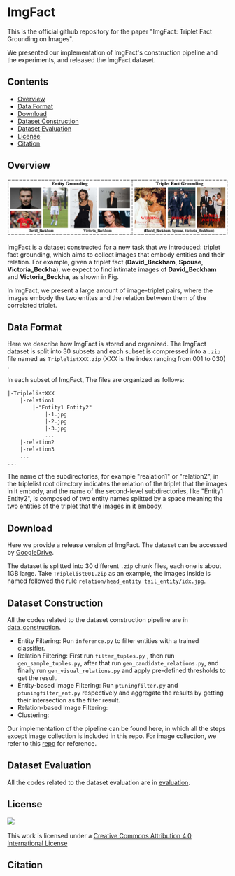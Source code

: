 # ImgFact

This is the official github repository for the paper "ImgFact: Triplet Fact Grounding on Images".

We presented our implementation of ImgFact's construction pipeline and the experiments, and released the ImgFact dataset.

## Contents

- [Overview](#overview)
- [Data Format](#data-format)
- [Download](#download)
- [Dataset Construction](#dataset-construction)
- [Dataset Evaluation](#dataset-evaluation)
- [License](#license)
- [Citation](#citation)

## Overview

<img src="imgs/motivation.jpg"/>

ImgFact is a dataset constructed for a new task that we introduced: triplet fact grounding, which aims to collect images that embody entities and their relation. For example, given a triplet fact (**David_Beckham**, **Spouse**, **Victoria_Beckha**), we expect to find intimate images of **David_Beckham** and **Victoria_Beckha**, as shown in Fig.

In ImgFact, we present a large amount of image-triplet pairs, where the images embody the two entites and the relation between them of the correlated triplet.

## Data Format

Here we describe how ImgFact is stored and organized. The ImgFact dataset is split into 30 subsets and each subset is compressed into a `.zip` file named as `TriplelistXXX.zip` (XXX is the index ranging from 001 to 030) .

In each subset of ImgFact, The files are organized as follows:

    |-TriplelistXXX
        |-relation1
            |-"Entity1 Entity2"
                |-1.jpg
                |-2.jpg
                |-3.jpg
                ...
        |-relation2
        |-relation3
        ...
    ...

The name of the subdirectories, for example "realation1" or "relation2", in the triplelist root directory indicates the relation of the triplet that the images in it embody, and the name of the second-level subdirectories, like "Entity1 Entity2", is composed of two entity names splitted by a space meaning the two entities of the triplet that the images in it embody.

## Download

Here we provide a release version of ImgFact. The dataset can be accessed by [GoogleDrive](https://drive.google.com/drive/folders/17MWnf1hQFuOLJ-8iIe0w7Culhy2DJBzE?usp=sharing).

The dataset is splitted into 30 different `.zip` chunk files, each one is about 1GB large. Take `Triplelist001.zip` as an example, the images inside is named followed the rule `relation/head_entity tail_entity/idx.jpg`.

## Dataset Construction

All the codes related to the dataset construction pipeline are in [data_construction](https://github.com/kleinercubs/ImgFact/tree/main/dataset_construction).

- Entity Filtering: Run `inference.py` to filter entities with a trained classifier.
- Relation Filtering: First run `filter_tuples.py` , then run `gen_sample_tuples.py`, after that run `gen_candidate_relations.py`, and finally run `gen_visual_relations.py` and apply pre-defined thresholds to get the result.
- Entity-based Image Filtering: Run `ptuningfilter.py` and `ptuningfilter_ent.py` respectively and aggregate the results by getting their intersection as the filter result.
- Relation-based Image Filtering:
- Clustering:

Our implementation of the pipeline can be found here, in which all the steps except image collection is included in this repo. For image collection, we refer to this [repo]() for reference.

## Dataset Evaluation

All the codes related to the dataset evaluation are in [evaluation](https://github.com/kleinercubs/ImgFact/tree/main/evaluation).

## License

[![](https://i.creativecommons.org/l/by/4.0/88x31.png)](http://creativecommons.org/licenses/by/4.0/)

This work is licensed under a [Creative Commons Attribution 4.0 International License](http://creativecommons.org/licenses/by/4.0/)

## Citation
